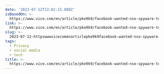 ```yaml
---
date: '2023-07-12T13:02:15.000Z'
isBasedOn: >-
  https://www.vice.com/en/article/pke9k9/facebook-wanted-nso-spyware-to-monitor-users
link: >-
  https://www.vice.com/en/article/pke9k9/facebook-wanted-nso-spyware-to-monitor-users
slug: >-
  2023-07-12-httpswwwvicecomenarticlepke9k9facebook-wanted-nso-spyware-to-monitor-users
tags:
  - Privacy
  - social media
  - tech
title: >-
  https://www.vice.com/en/article/pke9k9/facebook-wanted-nso-spyware-to-monitor-users
---
```


